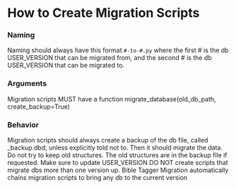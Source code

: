 # How to Create Migration Scripts

### Naming

Naming should always have this format ```#-to-#.py``` where the first # is the db USER_VERSION that can be migrated from, and the second # is the db USER_VERSION that can be migrated to.

### Arguments

Migration scripts MUST have a function migrate_database(old_db_path, create_backup=True)

### Behavior

Migration scripts should always create a backup of the db file, called <oldname>_backup.dbd, unless explicitly told not to.
Then it should migrate the data. Do not try to keep old structures. The old structures are in the backup file if requested.
Make sure to update USER_VERSION
DO NOT create scripts that migrate dbs more than one version up. Bible Tagger Migration automatically chains migration scripts to bring any db to the current version
